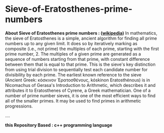 # Sieve-of-Eratosthenes-prime-numbers

**About Sieve of Eratosthenes prime numbers : ([wikipedia](https://en.wikipedia.org/wiki/Sieve_of_Eratosthenes))**
In mathematics, the sieve of Eratosthenes is a simple, ancient algorithm for finding all prime numbers up to any given limit.
It does so by iteratively marking as composite (i.e., not prime) the multiples of each prime, starting with the first prime number, 2. The multiples of a given prime are generated as a sequence of numbers starting from that prime, with constant difference between them that is equal to that prime. This is the sieve's key distinction from using trial division to sequentially test each candidate number for divisibility by each prime.
The earliest known reference to the sieve (Ancient Greek: κόσκινον Ἐρατοσθένους, kóskinon Eratosthénous) is in Nicomachus of Gerasa's Introduction to Arithmetic, which describes it and attributes it to Eratosthenes of Cyrene, a Greek mathematician.
One of a number of prime number sieves, it is one of the most efficient ways to find all of the smaller primes. It may be used to find primes in arithmetic progressions.

....

**this Repository Based : c++ programming language**
